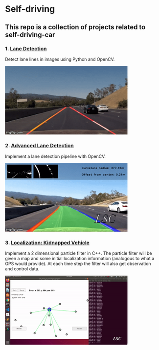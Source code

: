 # Self-driving

## This repo is a collection of projects related to self-driving-car

### 1. [Lane Detection](https://github.com/shengchen-liu/CarND-LaneLines-P1)

Detect lane lines in images using Python and OpenCV.

<img src="images/lane.gif" style="width:400px;" />

### 2. [Advanced Lane Detection](https://github.com/shengchen-liu/CarND-Advanced_Lane_Finding)

Implement a lane detection pipeline with OpenCV.

<img src="images/advanced_lane.gif" style="width:400px;" />

### 3. [Localization: Kidnapped Vehicle](https://github.com/shengchen-liu/CarND-Kidnapped-Vehicle-Project-master) 

Implement a 2 dimensional particle filter in C++.  The particle filter will be given a map and some initial localization information (analogous to what a GPS would provide). At each time step the filter will also get observation and control data.

<img src="images/kidnap.gif" style="width:400px;" />


